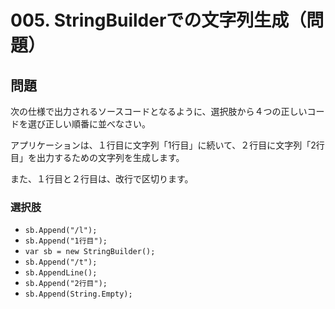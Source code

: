 # 005. StringBuilderでの文字列生成（問題）

## 問題

次の仕様で出力されるソースコードとなるように、選択肢から４つの正しいコードを選び正しい順番に並べなさい。

アプリケーションは、１行目に文字列「1行目」に続いて、２行目に文字列「2行目」を出力するための文字列を生成します。

また、１行目と２行目は、改行で区切ります。

### 選択肢

* `sb.Append("/l");`
* `sb.Append("1行目");`
* `var sb = new StringBuilder();`
* `sb.Append("/t");`
* `sb.AppendLine();`
* `sb.Append("2行目");`
* `sb.Append(String.Empty);`
